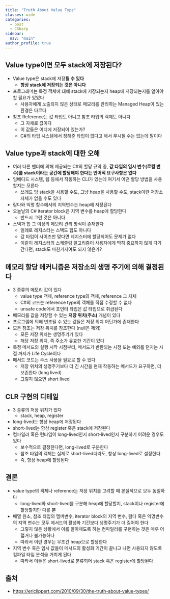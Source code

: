 ```yaml
---
title: "Truth About Value Type"
classes: wide
categories: 
  - post
  - CSharp
sidebar:
  nav: "main"
author_profile: true
---
```


## Value type이면 모두 stack에 저장된다?
* Value type은 stack에 저장**될 수 있다**
  * **항상 stack에 저장되는 것은 아니다**
* 프로그래머는 특정 객체에 대해 stack에 저장되는지 heap에 저장되는지를 알아야할 필요가 있었다
  * 사용자에게 노출되지 않은 상태로 메모리를 관리하는 Managed Heap이 있는 환경은 다르다
* 참조 Reference는 값 타입도 아니고 참조 타입의 객체도 아니다
  * 그 자체로 값이다
  * 이 값들은 어디에 저장되어 있는가?
  * C#의 타입 시스템에서 정해준 타입이 없다고 해서 무시될 수는 없는데 말이다

## Value type과 stack에 대한 오해
* 여러 다른 벤더에 의해 제공되는 C#의 할당 규약 중, **값 타입의 임시 변수(로컬 변수)를 stack이라는 공간에 할당해야 한다는 언어적 요구사항은 없다**
* 임베디드 시스템, 웹 등에서 작동하는 CLI가 있는데 여기서 어떤 할당 방법을 사용할지는 모른다
  * 쓰레드 당 stack을 사용할 수도, 그냥 heap을 사용할 수도, stack이란 저장소 자체가 없을 수도 있다
* 람다와 익명 함수에서의 지역변수는 heap에 저장된다
* 오늘날의 C# iterator block은 지역 변수를 heap에 할당한다
  * 반드시 그런 것은 아니다
* 스택과 힙 그 이상의 메모리 관리 방식이 존재한다
  * 일례로 레지스터는 스택도 힙도 아니다
  * 값 타입이 사이즈만 맞다면 레지스터에 할당되어도 문제가 없다
  * 이같이 레지스터의 스케줄링 알고리즘이 사용자에게 딱히 중요하지 않게 다가간다면, stack도 마찬가지여도 되지 않은가?

## 메모리 할당 메커니즘은 저장소의 생명 주기에 의해 결정된다
* 3 종류의 메모리 값이 있다
  * value type 객체, reference type의 객체, reference 그 자체
  * C#의 코드는 reference type의 객체를 직접 수정할 수 없다
  * unsafe code에서 포인터 타입은 값 타입으로 취급된다
* 메모리를 값을 저장할 수 있는 **저장 위치(주소)** 개념이 있다
* 프로그램에 의해 변조될 수 있는 값들은 저장 위치 어딘가에 존재한다
* 모든 참조는 저장 위치를 참조한다 (null은 제외)
  * 모든 저장 위치는 생명주기가 있다
  * 해당 저장 위치, 즉 주소가 유효한 기간이 있다
* 특정 메서드의 실행 시작 시점부터, 메서드가 반환되는 시점 또는 예외를 던지는 시점 까지가 Life Cycle이다
* 메서드 코드는 주소 사용을 필요로 할 수 있다
  * 저장 위치의 생명주기보다 더 긴 시간을 현재 작동하는 메서드가 요구하면, 더 보존한다 (long lived)
  * 그렇지 않으면 short lived

## CLR 구현의 디테일
* 3 종류의 저장 위치가 있다
  * stack, heap, register
* long-lived는 항상 heap에 저장된다
* short-lived는 항상 register 혹은 stack에 저장된다
* 컴파일러 혹은 런타임이 long-lived인지 short-lived인지 구분하기 어려운 경우도 있다
  * 보수적으로 결정한다면, long-lived로 구분한다
  * 참조 타입의 객체는 실제로 short-lived더라도, 항상 long-lived로 설정한다
  * 즉, 항상 heap에 할당된다

## 결론
* value type의 객체나 reference는 저장 위치를 고려할 때 본질적으로 모두 동일하다
  * long-lived와 short-lived를 구분해 heap에 할당할지, stack이나 register에 할당할지만 다를 뿐
* 배열 원소, 참조 타입의 멤버변수, iterator block의 지역 변수, 람다 혹은 익명변수의 지역 변수는 모두 메서드의 활성화 기간보다 생명주기가 더 길어야 한다
  * 그렇지 않은 상황에서 이를 알아채도록 하는 컴파일러를 구현하는 것은 매우 어렵거나 불가능하다
  * 따라서 이런 경우는 무조건 heap으로 할당한다
* 지역 변수 혹은 임시 값들이 메서드의 활성화 기간이 끝나고 나면 사용되지 않도록 컴파일 타임 분석을 거치게 된다
  * 따라서 이들은 short-lived로 분류되어 stack 혹은 register에 할당된다

## 출처
* <https://ericlippert.com/2010/09/30/the-truth-about-value-types/>